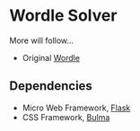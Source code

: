 # Wordle Solver

More will follow...

- Original [Wordle](https://www.nytimes.com/games/wordle/index.html)

## Dependencies

- Micro Web Framework, [Flask](https://palletsprojects.com/p/flask/)
- CSS Framework, [Bulma](https://bulma.io/)

